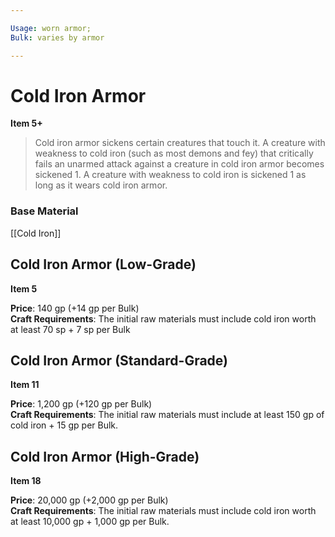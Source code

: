 ```yaml
---

Usage: worn armor; 
Bulk: varies by armor

---
```


# Cold Iron Armor

**Item 5+**

> Cold iron armor sickens certain creatures that touch it. A creature with weakness to cold iron (such as most demons and fey) that critically fails an unarmed attack against a creature in cold iron armor becomes sickened 1. A creature with weakness to cold iron is sickened 1 as long as it wears cold iron armor.
 
### Base Material

[[Cold Iron]]  
## Cold Iron Armor (Low-Grade)

**Item 5**

**Price**: 140 gp (+14 gp per Bulk)  
**Craft Requirements**: The initial raw materials must include cold iron worth at least 70 sp + 7 sp per Bulk  
## Cold Iron Armor (Standard-Grade)

**Item 11**

**Price**: 1,200 gp (+120 gp per Bulk)  
**Craft Requirements**: The initial raw materials must include at least 150 gp of cold iron + 15 gp per Bulk.  
## Cold Iron Armor (High-Grade)

**Item 18**

**Price**: 20,000 gp (+2,000 gp per Bulk)  
**Craft Requirements**: The initial raw materials must include cold iron worth at least 10,000 gp + 1,000 gp per Bulk.
